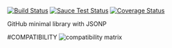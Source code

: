 [![Build Status](https://travis-ci.org/justapps4all/github-jsonp.svg?branch=master&1469921331727)](https://travis-ci.org/justapps4all/github-jsonp)
[![Sauce Test Status](https://saucelabs.com/buildstatus/juanmadev?1469921331727)](https://saucelabs.com/u/juanmadev?1469921331727)
[![Coverage Status](https://coveralls.io/repos/github/justapps4all/github-jsonp/badge.svg?branch=master&1469921331727)](https://coveralls.io/github/justapps4all/github-jsonp?branch=master&1469921331727)

GitHub minimal library with JSONP


#COMPATIBILITY
![compatibility matrix](https://saucelabs.com/browser-matrix/juanmadev.svg?1469921331727)